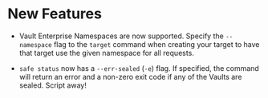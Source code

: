 # New Features

* Vault Enterprise Namespaces are now supported. Specify the `--namespace`
  flag to the `target` command when creating your target to have that
  target use the given namespace for all requests.

* `safe status` now has a `--err-sealed` (`-e`) flag. If specified, the
  command will return an error and a non-zero exit code if any of the
  Vaults are sealed. Script away!

